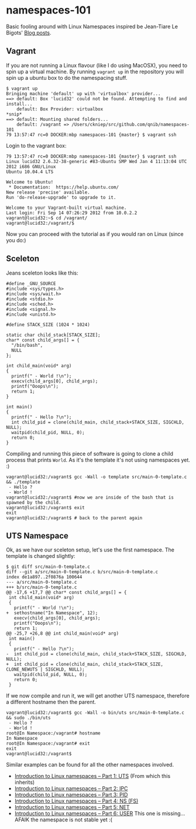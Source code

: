 # namespaces-101

Basic fooling around with Linux Namespaces inspired be Jean-Tiare Le Bigots' [Blog posts](https://blog.jtlebi.fr/2013/12/22/introduction-to-linux-namespaces-part-1-uts/). 

## Vagrant

If you are not running a Linux flavour (like I do using MacOSX), you need to spin up a virtual machine.
By running `vagrant up` in the repository you will spin up a ubuntu box to do the namespacing stuff.

```
$ vagrant up
Bringing machine 'default' up with 'virtualbox' provider...
==> default: Box 'lucid32' could not be found. Attempting to find and install...
    default: Box Provider: virtualbox
*snip*
==> default: Mounting shared folders...
    default: /vagrant => /Users/ckniep/src/github.com/qnib/namespaces-101
79 13:57:47 rc=0 DOCKER:mbp namespaces-101 {master} $ vagrant ssh
```
Login to the vagrant box:
```
79 13:57:47 rc=0 DOCKER:mbp namespaces-101 {master} $ vagrant ssh
Linux lucid32 2.6.32-38-generic #83-Ubuntu SMP Wed Jan 4 11:13:04 UTC 2012 i686 GNU/Linux
Ubuntu 10.04.4 LTS

Welcome to Ubuntu!
 * Documentation:  https://help.ubuntu.com/
New release 'precise' available.
Run 'do-release-upgrade' to upgrade to it.

Welcome to your Vagrant-built virtual machine.
Last login: Fri Sep 14 07:26:29 2012 from 10.0.2.2
vagrant@lucid32:~$ cd /vagrant/
vagrant@lucid32:/vagrant/$ 
```
Now you can proceed with the tutorial as if you would ran on Linux (since you do:)

## Sceleton
Jeans sceleton looks like this:
```
#define _GNU_SOURCE
#include <sys/types.h>
#include <sys/wait.h>
#include <stdio.h>
#include <sched.h>
#include <signal.h>
#include <unistd.h>
 
#define STACK_SIZE (1024 * 1024)
 
static char child_stack[STACK_SIZE];
char* const child_args[] = {
  "/bin/bash",
  NULL
};
 
int child_main(void* arg)
{
  printf(" - World !\n");
  execv(child_args[0], child_args);
  printf("Ooops\n");
  return 1;
}
 
int main()
{
  printf(" - Hello ?\n");
  int child_pid = clone(child_main, child_stack+STACK_SIZE, SIGCHLD, NULL);
  waitpid(child_pid, NULL, 0);
  return 0;
}
```

Compiling and running this piece of software is going to clone a child process that prints `World`. As it's the template it's not using namespaces yet. :)

```
vagrant@lucid32:/vagrant$ gcc -Wall -o template src/main-0-template.c && ./template
 - Hello ?
 - World !
vagrant@lucid32:/vagrant$ #now we are inside of the bash that is spawned by the child.
vagrant@lucid32:/vagrant$ exit
exit
vagrant@lucid32:/vagrant$ # back to the parent again
```

## UTS Namespace

Ok, as we have our sceleton setup, let's use the first namespace. The template is changed slightly:
```
$ git diff src/main-0-template.c
diff --git a/src/main-0-template.c b/src/main-0-template.c
index de1a897..2f0876a 100644
--- a/src/main-0-template.c
+++ b/src/main-0-template.c
@@ -17,6 +17,7 @@ char* const child_args[] = {
 int child_main(void* arg)
 {
   printf(" - World !\n");
+  sethostname("In Namespace", 12);
   execv(child_args[0], child_args);
   printf("Ooops\n");
   return 1;
@@ -25,7 +26,8 @@ int child_main(void* arg)
 int main()
 {
   printf(" - Hello ?\n");
-  int child_pid = clone(child_main, child_stack+STACK_SIZE, SIGCHLD, NULL);
+  int child_pid = clone(child_main, child_stack+STACK_SIZE, CLONE_NEWUTS | SIGCHLD, NULL);
   waitpid(child_pid, NULL, 0);
   return 0;
 }
```

If we now compile and run it, we will get another UTS namespace, therefore a different hostname then the parent.
```
vagrant@lucid32:/vagrant$ gcc -Wall -o bin/uts src/main-0-template.c && sudo ./bin/uts
 - Hello ?
 - World !
root@In Namespace:/vagrant# hostname
In Namespace
root@In Namespace:/vagrant# exit
exit
vagrant@lucid32:/vagrant$
```

Similar examples can be found for all the other namespaces involved.

- [Introduction to Linux namespaces – Part 1: UTS](https://blog.jtlebi.fr/2013/12/28/introduction-to-linux-namespaces-part-2-ipc/) (From which this inherits)
- [Introduction to Linux namespaces – Part 2: IPC](https://blog.jtlebi.fr/2013/12/28/introduction-to-linux-namespaces-part-2-ipc/)
- [Introduction to Linux namespaces – Part 3: PID](https://blog.jtlebi.fr/2014/01/05/introduction-to-linux-namespaces-part-3-pid/)
- [Introduction to Linux namespaces – Part 4: NS (FS)](https://blog.jtlebi.fr/2014/01/12/introduction-to-linux-namespaces-part-4-ns-fs/)
- [Introduction to Linux namespaces – Part 5: NET](https://blog.jtlebi.fr/2014/01/19/introduction-to-linux-namespaces-part-5-net/)
- [Introduction to Linux namespaces – Part 6: USER]() This one is missing... AFAIK the namespace is not stable yet :(
